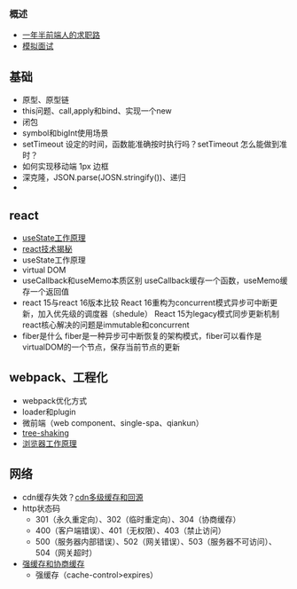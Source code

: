 ### 概述
- [一年半前端人的求职路](https://juejin.cn/post/6940058373534515237)
- [模拟面试](https://jcmpd975ac.feishu.cn/base/appNuDKPaGtimrdkB0JnXmpoktZ?table=tbl1IUBnjs02VgLW&view=vewJHSwJVd)

## 基础
- 原型、原型链
- this问题、call,apply和bind、实现一个new
- 闭包
- symbol和bigInt使用场景
- setTimeout 设定的时间，函数能准确按时执行吗？setTimeout 怎么能做到准时？
- 如何实现移动端 1px 边框
- 深克隆，JSON.parse(JOSN.stringify())、递归
- 

## react
- [useState工作原理](https://juejin.cn/post/6844903833764642830#heading-10)
- [react技术揭秘](https://react.iamkasong.com/)
- useState工作原理
- virtual DOM
- useCallback和useMemo本质区别
useCallback缓存一个函数，useMemo缓存一个返回值
- react 15与react 16版本比较
React 16重构为concurrent模式异步可中断更新，加入优先级的调度器（shedule）
React 15为legacy模式同步更新机制
react核心解决的问题是immutable和concurrent
- fiber是什么
fiber是一种异步可中断恢复的架构模式，fiber可以看作是virtualDOM的一个节点，保存当前节点的更新

## webpack、工程化
- webpack优化方式
- loader和plugin
- 微前端（web component、single-spa、qiankun）
- [tree-shaking](https://juejin.cn/post/6844903544756109319)
- [浏览器工作原理](https://www.html5rocks.com/zh/tutorials/internals/howbrowserswork/)

## 网络
- cdn缓存失效？[cdn多级缓存和回源](https://cloud.tencent.com/developer/article/1439913)
- http状态码
  - 301（永久重定向）、302（临时重定向）、304（协商缓存）
  - 400（客户端错误）、401（无权限）、403（禁止访问）
  - 500（服务器内部错误）、502（网关错误）、503（服务器不可访问）、504（网关超时）
- [强缓存和协商缓存](https://www.jianshu.com/p/fb59c770160c)
  - 强缓存（cache-control>expires）
<!-- 
### 面试题汇总
- http相关  
  - http缓存  
  - http状态码  
  - tcp和udp比较
  - websocket和http比较

- 浏览器
  - DOMContentLoaded、load
  - 事件循环
- js
  - 说一说事件循环
  - 原型、原型链，作用域、作用域链
  - 对象、继承
  - 闭包、立即执行函数、垃圾回收机制
    只有函数内部的子函数才能读取局部变量
  - 造成内存泄漏的原因有几种
  - JSON.parse(JSON.stringify(obj)) 有何缺陷
  - 如何深克隆函数？（原型，原型链，this等考虑）
  - 缓存
    - 浏览器缓存（sessionStorage、localStorage、indexedDB、Cookies）
    - http缓存（）
  - 异步
    - promise
    - setTimeout/setInterval/setImmediate
- css
  - 盒子模型、BFC、边距坍塌
  
- vue
  - 单项数据流，双向数据绑定
  - 数据实时更新
  - vue的$set原理
  - vue new的过程做了什么事
  - 子组件修改props值会发生什么事，为什么？
  - vue依赖收集
  - 生命周期
- react
  - 单向数据流，单项数据绑定
  - 数据批量更新
  - 生命周期
  - key值
  - hook、useCallback和useMemo
- 工程化
  - webpack工作原理及打包过程
  - webpack loader和plugin
  - 
- 其他
  - 介绍一个你做过最有挑战性的事，如何解决的？
  - 介绍你的优势和劣势
 -->
